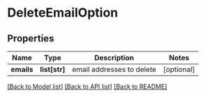 # DeleteEmailOption

## Properties
Name | Type | Description | Notes
------------ | ------------- | ------------- | -------------
**emails** | **list[str]** | email addresses to delete | [optional] 

[[Back to Model list]](../README.md#documentation-for-models) [[Back to API list]](../README.md#documentation-for-api-endpoints) [[Back to README]](../README.md)


